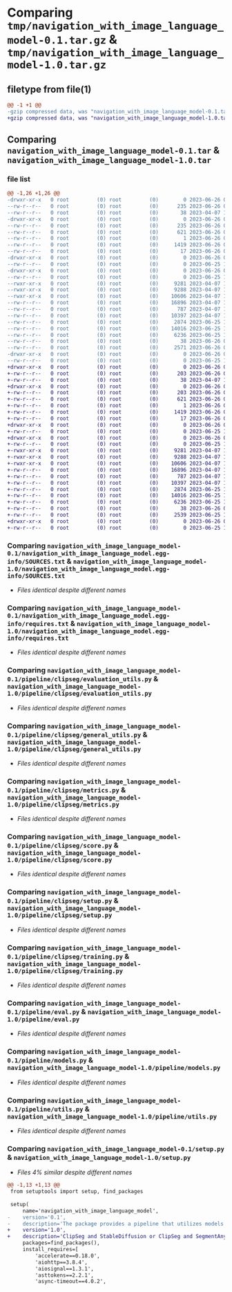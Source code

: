 # Comparing `tmp/navigation_with_image_language_model-0.1.tar.gz` & `tmp/navigation_with_image_language_model-1.0.tar.gz`

## filetype from file(1)

```diff
@@ -1 +1 @@
-gzip compressed data, was "navigation_with_image_language_model-0.1.tar", last modified: Mon Jun 26 09:27:03 2023, max compression
+gzip compressed data, was "navigation_with_image_language_model-1.0.tar", last modified: Mon Jun 26 09:14:44 2023, max compression
```

## Comparing `navigation_with_image_language_model-0.1.tar` & `navigation_with_image_language_model-1.0.tar`

### file list

```diff
@@ -1,26 +1,26 @@
-drwxr-xr-x   0 root         (0) root         (0)        0 2023-06-26 09:27:03.204295 navigation_with_image_language_model-0.1/
--rw-r--r--   0 root         (0) root         (0)      235 2023-06-26 09:27:03.204295 navigation_with_image_language_model-0.1/PKG-INFO
--rw-r--r--   0 root         (0) root         (0)       38 2023-04-07 14:02:00.000000 navigation_with_image_language_model-0.1/README.md
-drwxr-xr-x   0 root         (0) root         (0)        0 2023-06-26 09:27:03.204295 navigation_with_image_language_model-0.1/navigation_with_image_language_model.egg-info/
--rw-r--r--   0 root         (0) root         (0)      235 2023-06-26 09:27:03.000000 navigation_with_image_language_model-0.1/navigation_with_image_language_model.egg-info/PKG-INFO
--rw-r--r--   0 root         (0) root         (0)      621 2023-06-26 09:27:03.000000 navigation_with_image_language_model-0.1/navigation_with_image_language_model.egg-info/SOURCES.txt
--rw-r--r--   0 root         (0) root         (0)        1 2023-06-26 09:27:03.000000 navigation_with_image_language_model-0.1/navigation_with_image_language_model.egg-info/dependency_links.txt
--rw-r--r--   0 root         (0) root         (0)     1419 2023-06-26 09:27:03.000000 navigation_with_image_language_model-0.1/navigation_with_image_language_model.egg-info/requires.txt
--rw-r--r--   0 root         (0) root         (0)       17 2023-06-26 09:27:03.000000 navigation_with_image_language_model-0.1/navigation_with_image_language_model.egg-info/top_level.txt
-drwxr-xr-x   0 root         (0) root         (0)        0 2023-06-26 09:27:03.204295 navigation_with_image_language_model-0.1/pipeline/
--rw-r--r--   0 root         (0) root         (0)        0 2023-06-25 10:24:00.000000 navigation_with_image_language_model-0.1/pipeline/__init__.py
-drwxr-xr-x   0 root         (0) root         (0)        0 2023-06-26 09:27:03.204295 navigation_with_image_language_model-0.1/pipeline/clipseg/
--rw-r--r--   0 root         (0) root         (0)        0 2023-06-25 11:27:29.000000 navigation_with_image_language_model-0.1/pipeline/clipseg/__init__.py
--rwxr-xr-x   0 root         (0) root         (0)     9281 2023-04-07 14:23:59.000000 navigation_with_image_language_model-0.1/pipeline/clipseg/evaluation_utils.py
--rwxr-xr-x   0 root         (0) root         (0)     9288 2023-04-07 14:23:59.000000 navigation_with_image_language_model-0.1/pipeline/clipseg/general_utils.py
--rwxr-xr-x   0 root         (0) root         (0)    10606 2023-04-07 14:23:59.000000 navigation_with_image_language_model-0.1/pipeline/clipseg/metrics.py
--rw-r--r--   0 root         (0) root         (0)    16896 2023-04-07 14:23:59.000000 navigation_with_image_language_model-0.1/pipeline/clipseg/score.py
--rw-r--r--   0 root         (0) root         (0)      787 2023-04-07 14:23:59.000000 navigation_with_image_language_model-0.1/pipeline/clipseg/setup.py
--rw-r--r--   0 root         (0) root         (0)    10397 2023-04-07 14:23:59.000000 navigation_with_image_language_model-0.1/pipeline/clipseg/training.py
--rw-r--r--   0 root         (0) root         (0)     2874 2023-06-25 11:33:40.000000 navigation_with_image_language_model-0.1/pipeline/eval.py
--rw-r--r--   0 root         (0) root         (0)    14016 2023-06-25 11:32:21.000000 navigation_with_image_language_model-0.1/pipeline/models.py
--rw-r--r--   0 root         (0) root         (0)     6236 2023-06-25 10:09:53.000000 navigation_with_image_language_model-0.1/pipeline/utils.py
--rw-r--r--   0 root         (0) root         (0)       38 2023-06-26 09:27:03.208295 navigation_with_image_language_model-0.1/setup.cfg
--rw-r--r--   0 root         (0) root         (0)     2571 2023-06-26 09:26:55.000000 navigation_with_image_language_model-0.1/setup.py
-drwxr-xr-x   0 root         (0) root         (0)        0 2023-06-26 09:27:03.204295 navigation_with_image_language_model-0.1/weights/
--rw-r--r--   0 root         (0) root         (0)        0 2023-06-25 11:27:44.000000 navigation_with_image_language_model-0.1/weights/__init__.py
+drwxr-xr-x   0 root         (0) root         (0)        0 2023-06-26 09:14:44.671362 navigation_with_image_language_model-1.0/
+-rw-r--r--   0 root         (0) root         (0)      203 2023-06-26 09:14:44.671362 navigation_with_image_language_model-1.0/PKG-INFO
+-rw-r--r--   0 root         (0) root         (0)       38 2023-04-07 14:02:00.000000 navigation_with_image_language_model-1.0/README.md
+drwxr-xr-x   0 root         (0) root         (0)        0 2023-06-26 09:14:44.671362 navigation_with_image_language_model-1.0/navigation_with_image_language_model.egg-info/
+-rw-r--r--   0 root         (0) root         (0)      203 2023-06-26 09:14:44.000000 navigation_with_image_language_model-1.0/navigation_with_image_language_model.egg-info/PKG-INFO
+-rw-r--r--   0 root         (0) root         (0)      621 2023-06-26 09:14:44.000000 navigation_with_image_language_model-1.0/navigation_with_image_language_model.egg-info/SOURCES.txt
+-rw-r--r--   0 root         (0) root         (0)        1 2023-06-26 09:14:44.000000 navigation_with_image_language_model-1.0/navigation_with_image_language_model.egg-info/dependency_links.txt
+-rw-r--r--   0 root         (0) root         (0)     1419 2023-06-26 09:14:44.000000 navigation_with_image_language_model-1.0/navigation_with_image_language_model.egg-info/requires.txt
+-rw-r--r--   0 root         (0) root         (0)       17 2023-06-26 09:14:44.000000 navigation_with_image_language_model-1.0/navigation_with_image_language_model.egg-info/top_level.txt
+drwxr-xr-x   0 root         (0) root         (0)        0 2023-06-26 09:14:44.671362 navigation_with_image_language_model-1.0/pipeline/
+-rw-r--r--   0 root         (0) root         (0)        0 2023-06-25 10:24:00.000000 navigation_with_image_language_model-1.0/pipeline/__init__.py
+drwxr-xr-x   0 root         (0) root         (0)        0 2023-06-26 09:14:44.671362 navigation_with_image_language_model-1.0/pipeline/clipseg/
+-rw-r--r--   0 root         (0) root         (0)        0 2023-06-25 11:27:29.000000 navigation_with_image_language_model-1.0/pipeline/clipseg/__init__.py
+-rwxr-xr-x   0 root         (0) root         (0)     9281 2023-04-07 14:23:59.000000 navigation_with_image_language_model-1.0/pipeline/clipseg/evaluation_utils.py
+-rwxr-xr-x   0 root         (0) root         (0)     9288 2023-04-07 14:23:59.000000 navigation_with_image_language_model-1.0/pipeline/clipseg/general_utils.py
+-rwxr-xr-x   0 root         (0) root         (0)    10606 2023-04-07 14:23:59.000000 navigation_with_image_language_model-1.0/pipeline/clipseg/metrics.py
+-rw-r--r--   0 root         (0) root         (0)    16896 2023-04-07 14:23:59.000000 navigation_with_image_language_model-1.0/pipeline/clipseg/score.py
+-rw-r--r--   0 root         (0) root         (0)      787 2023-04-07 14:23:59.000000 navigation_with_image_language_model-1.0/pipeline/clipseg/setup.py
+-rw-r--r--   0 root         (0) root         (0)    10397 2023-04-07 14:23:59.000000 navigation_with_image_language_model-1.0/pipeline/clipseg/training.py
+-rw-r--r--   0 root         (0) root         (0)     2874 2023-06-25 11:33:40.000000 navigation_with_image_language_model-1.0/pipeline/eval.py
+-rw-r--r--   0 root         (0) root         (0)    14016 2023-06-25 11:32:21.000000 navigation_with_image_language_model-1.0/pipeline/models.py
+-rw-r--r--   0 root         (0) root         (0)     6236 2023-06-25 10:09:53.000000 navigation_with_image_language_model-1.0/pipeline/utils.py
+-rw-r--r--   0 root         (0) root         (0)       38 2023-06-26 09:14:44.671362 navigation_with_image_language_model-1.0/setup.cfg
+-rw-r--r--   0 root         (0) root         (0)     2539 2023-06-25 10:49:02.000000 navigation_with_image_language_model-1.0/setup.py
+drwxr-xr-x   0 root         (0) root         (0)        0 2023-06-26 09:14:44.671362 navigation_with_image_language_model-1.0/weights/
+-rw-r--r--   0 root         (0) root         (0)        0 2023-06-25 11:27:44.000000 navigation_with_image_language_model-1.0/weights/__init__.py
```

### Comparing `navigation_with_image_language_model-0.1/navigation_with_image_language_model.egg-info/SOURCES.txt` & `navigation_with_image_language_model-1.0/navigation_with_image_language_model.egg-info/SOURCES.txt`

 * *Files identical despite different names*

### Comparing `navigation_with_image_language_model-0.1/navigation_with_image_language_model.egg-info/requires.txt` & `navigation_with_image_language_model-1.0/navigation_with_image_language_model.egg-info/requires.txt`

 * *Files identical despite different names*

### Comparing `navigation_with_image_language_model-0.1/pipeline/clipseg/evaluation_utils.py` & `navigation_with_image_language_model-1.0/pipeline/clipseg/evaluation_utils.py`

 * *Files identical despite different names*

### Comparing `navigation_with_image_language_model-0.1/pipeline/clipseg/general_utils.py` & `navigation_with_image_language_model-1.0/pipeline/clipseg/general_utils.py`

 * *Files identical despite different names*

### Comparing `navigation_with_image_language_model-0.1/pipeline/clipseg/metrics.py` & `navigation_with_image_language_model-1.0/pipeline/clipseg/metrics.py`

 * *Files identical despite different names*

### Comparing `navigation_with_image_language_model-0.1/pipeline/clipseg/score.py` & `navigation_with_image_language_model-1.0/pipeline/clipseg/score.py`

 * *Files identical despite different names*

### Comparing `navigation_with_image_language_model-0.1/pipeline/clipseg/setup.py` & `navigation_with_image_language_model-1.0/pipeline/clipseg/setup.py`

 * *Files identical despite different names*

### Comparing `navigation_with_image_language_model-0.1/pipeline/clipseg/training.py` & `navigation_with_image_language_model-1.0/pipeline/clipseg/training.py`

 * *Files identical despite different names*

### Comparing `navigation_with_image_language_model-0.1/pipeline/eval.py` & `navigation_with_image_language_model-1.0/pipeline/eval.py`

 * *Files identical despite different names*

### Comparing `navigation_with_image_language_model-0.1/pipeline/models.py` & `navigation_with_image_language_model-1.0/pipeline/models.py`

 * *Files identical despite different names*

### Comparing `navigation_with_image_language_model-0.1/pipeline/utils.py` & `navigation_with_image_language_model-1.0/pipeline/utils.py`

 * *Files identical despite different names*

### Comparing `navigation_with_image_language_model-0.1/setup.py` & `navigation_with_image_language_model-1.0/setup.py`

 * *Files 4% similar despite different names*

```diff
@@ -1,13 +1,13 @@
 from setuptools import setup, find_packages
 
 setup(
     name='navigation_with_image_language_model',
-    version='0.1',
-    description='The package provides a pipeline that utilizes models like ClipSeg and StableDiffusion or ClipSeg and SegmentAnything to prompt an image for a path.',
+    version='1.0',
+    description='ClipSeg and StableDiffusion or ClipSeg and SegmentAnything are utilized in a pipeline to prompt an image for a path',
     packages=find_packages(),
     install_requires=[
         'accelerate==0.18.0',
         'aiohttp==3.8.4',
         'aiosignal==1.3.1',
         'asttokens==2.2.1',
         'async-timeout==4.0.2',
```

